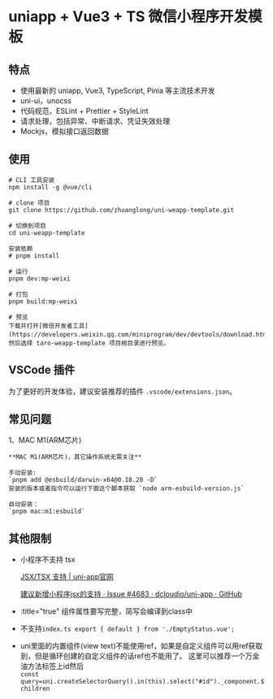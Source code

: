 # uniapp + Vue3 + TS 微信小程序开发模板

## 特点

- 使用最新的 uniapp, Vue3, TypeScript, Pinia 等主流技术开发
- uni-ui，unocss
- 代码规范，ESLint + Prettier + StyleLint
- 请求处理，包括异常、中断请求、凭证失效处理
- Mockjs，模拟接口返回数据

## 使用

```
# CLI 工具安装
npm install -g @vue/cli

# clone 项目
git clone https://github.com/zhuanglong/uni-weapp-template.git

# 切换到项目
cd uni-weapp-template

安装依赖
# pnpm install

# 运行
pnpm dev:mp-weixi

# 打包
pnpm build:mp-weixi

# 预览
下载并打开[微信开发者工具](https://developers.weixin.qq.com/miniprogram/dev/devtools/download.html)，然后选择 taro-weapp-template 项目根目录进行预览。
```

## VSCode 插件

为了更好的开发体验，建议安装推荐的插件 `.vscode/extensions.json`。

## 常见问题

1、MAC M1(ARM芯片)
```
**MAC M1(ARM芯片)，其它操作系统无需关注**

手动安装: 
`pnpm add @esbuild/darwin-x64@0.18.20 -D`
安装的版本或者指令可以运行下面这个脚本获取 `node arm-esbuild-version.js`

自动安装：
`pnpm mac:m1:esbuild`
```

## 其他限制

*   小程序不支持 tsx

    [JSX/TSX 支持 | uni-app官网](https://uniapp.dcloud.net.cn/tutorial/syntax-jsx.html#jsx-tsx-%E6%94%AF%E6%8C%81)

    [建议新增小程序jsx的支持 · Issue #4683 · dcloudio/uni-app · GitHub](https://github.com/dcloudio/uni-app/issues/4683)

*   \:title="true" 组件属性要写完整，简写会编译到class中
*   不支持`index.ts export { default } from './EmptyStatus.vue';`
*   uni里面的内置组件(view text)不能使用ref，如果是自定义组件可以用ref获取到，但是循环创建的自定义组件的话ref也不能用了。 这里可以推荐一个万金油方法标签上id然后\
    `const query=uni.createSelectorQuery().in(this).select("#id")._component.$children`
